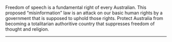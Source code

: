 Freedom of speech is a fundamental right of every Australian. This proposed “misinformation” law is an attack on our basic
human rights by a government that is supposed to uphold those rights.
Protect Australia from becoming a totalitarian authoritive country that suppresses freedom of thought and religion.


-----


